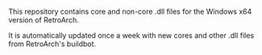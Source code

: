 This repository contains core and non-core .dll files for the Windows x64 version of RetroArch.

It is automatically updated once a week with new cores and other .dll files from RetroArch's buildbot.
